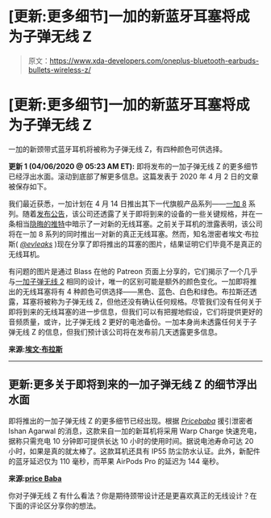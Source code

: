 # [更新:更多细节]一加的新蓝牙耳塞将成为子弹无线 Z

> 原文：<https://www.xda-developers.com/oneplus-bluetooth-earbuds-bullets-wireless-z/>

# [更新:更多细节]一加的新蓝牙耳塞将成为子弹无线 Z

一加的新颈带式蓝牙耳机将被称为子弹无线 Z，有四种颜色可供选择。

**更新 1 (04/06/2020 @ 05:23 AM ET):** 即将发布的一加子弹无线 Z 的更多细节已经浮出水面。滚动到底部了解更多信息。这篇发表于 2020 年 4 月 2 日的文章被保存如下。

我们最近获悉，一加计划在 4 月 14 日推出其下一代旗舰产品系列——[一加 8](https://www.xda-developers.com/tag/oneplus8/) 系列。随着[发布公告](https://www.xda-developers.com/oneplus-8-oneplus-8-pro-launch-globally-april-14/)，该公司还透露了关于即将到来的设备的一些关键规格，并在一条相当[隐晦的推特](https://twitter.com/OnePlus_IN/status/1244218207956635649?ref_src=twsrc%5Etfw%7Ctwcamp%5Etweetembed%7Ctwterm%5E1244218207956635649&ref_url=https%3A%2F%2Fwww.xda-developers.com%2Foneplus-8-oneplus-8-pro-launch-globally-april-14%2F)中暗示了一对新的无线耳塞。之前关于耳机的泄露表明，该公司将在一加 8 系列的同时推出一对新的真正无线耳塞。然而，知名泄密者埃文·布拉斯( *[@evleaks](https://twitter.com/evleaks)* )现在分享了即将推出的耳塞的图片，结果证明它们毕竟不是真正的无线耳机。

有问题的图片是通过 Blass 在他的 Patreon 页面上分享的，它们揭示了一个几乎与[一加子弹无线 2](https://www.xda-developers.com/oneplus-bullets-wireless-2-impressions/) 相同的设计，唯一的区别可能是额外的颜色变化。一加即将推出的无线耳塞将有 4 种颜色可供选择——黑色、蓝色、白色和绿色。布拉斯还透露，耳塞将被称为子弹无线 Z，但他还没有确认任何规格。尽管我们没有任何关于即将到来的无线耳塞的进一步信息，但我们可以有把握地假设，它们将提供更好的音频质量，或许，比子弹无线 2 更好的电池备份。一加本身尚未透露任何关于子弹无线 Z 的信息，但我们预计该公司将在发布前几天透露更多信息。

**来源:[埃文·布拉斯](https://www.patreon.com/posts/4-colors-of-z-35516386)**

* * *

## 更新:更多关于即将到来的一加子弹无线 Z 的细节浮出水面

即将推出的一加子弹无线 Z 的更多细节已经出现。根据 *[Pricebaba](https://pricebaba.com/blog/oneplus-bullets-wireless-z-battery-life-warp-charge-latency-exclusive)* 援引泄密者 Ishan Agarwal 的消息，这款来自一加的新耳机将采用 Warp Charge 快速充电，据称只需充电 10 分钟即可提供长达 10 小时的使用时间。据说电池寿命可达 20 小时，如果是真的就太棒了。这款耳机还具有 IP55 防尘防水认证。此外，新配件的蓝牙延迟仅为 110 毫秒，而苹果 AirPods Pro 的延迟为 144 毫秒。

**来源:[price Baba](https://pricebaba.com/blog/oneplus-bullets-wireless-z-battery-life-warp-charge-latency-exclusive)**

你对子弹无线 Z 有什么看法？你是期待颈带设计还是更喜欢真正的无线设计？在下面的评论区分享你的想法。